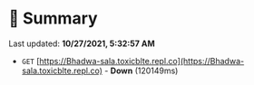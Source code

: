 # 📖 Summary
Last updated: **10/27/2021, 5:32:57 AM**

- `GET` [https://Bhadwa-sala.toxicblte.repl.co](https://Bhadwa-sala.toxicblte.repl.co) - **Down** (120149ms)
